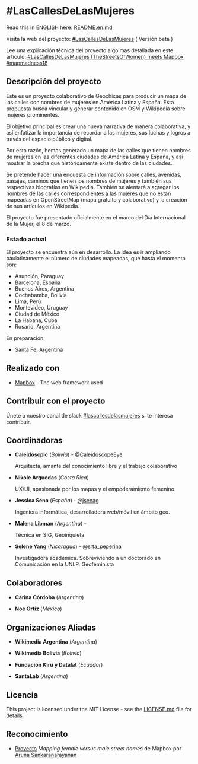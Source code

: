 # #LasCallesDeLasMujeres

Read this in ENGLISH here: [README.en.md](https://github.com/geochicasosm/lascallesdelasmujeres/blob/master/README.en.md)

Visita la web del proyecto: [#LasCallesDeLasMujeres](https://geochicasosm.github.io/lascallesdelasmujeres/) ( Versión beta )

Lee una explicación técnica del proyecto algo más detallada en este artículo: [#LasCallesDeLasMujeres (TheStreetsOfWomen) meets Mapbox #mapmadness18](https://t.co/1NCGE0eyIO)

## Descripción del proyecto

Este es un proyecto colaborativo de Geochicas para producir un mapa de las calles con nombres de mujeres en América Latina y España. Esta propuesta busca vincular y generar contenido en OSM y Wikipedia sobre mujeres prominentes.

El objetivo principal es crear una nueva narrativa de manera colaborativa, y así enfatizar la importancia de recordar a las mujeres, sus luchas y logros a través del espacio público y digital.

Por esta razón, hemos generado un mapa de las calles que tienen nombres de mujeres en las diferentes ciudades de América Latina y España, y así mostrar la brecha que históricamente existe dentro de las ciudades.

Se pretende hacer una encuesta de información sobre calles, avenidas, pasajes, caminos que tienen los nombres de mujeres y también sus respectivas biografías en Wikipedia. También se alentará a agregar los nombres de las calles correspondientes a las mujeres que no están mapeadas en OpenStreetMap (mapa gratuito y colaborativo) y la creación de sus artículos en Wikipedia.

El proyecto fue presentado oficialmente en el marco del Día Internacional de la Mujer, el 8 de marzo.


### Estado actual

El proyecto se encuentra aún en desarrollo. La idea es ir ampliando paulatinamente el número de ciudades mapeadas, que hasta el momento son:

- Asunción, Paraguay
- Barcelona, España
- Buenos Aires, Argentina
- Cochabamba, Bolivia
- Lima, Perú
- Montevideo, Uruguay
- Ciudad de México
- La Habana, Cuba
- Rosario, Argentina

En preparación:
- Santa Fe, Argentina


## Realizado con

* [Mapbox](https://www.mapbox.com/) - The web framework used


## Contribuir con el proyecto

Únete a nuestro canal de slack [#lascallesdelasmujeres](https://join.slack.com/t/geochicas-osm/shared_invite/enQtMzIzMzUyMDQyNjczLTU0YjYzNTQ2ZWRkOWQwZGJlNGY4NjhmODY4Y2M2M2Y2MDM3M2EyZTg4NWI0ODY2ZWRhZGIyN2JjMDc0ZDdlODE) si te interesa contribuir.


## Coordinadoras


* **Caleidoscpic** (*Bolivia*) - [@CaleidoscopeEye](http://www.fotonostra.com/glosario/arroba.htm) 
    
    Arquitecta, amante  del conocimiento libre y el trabajo colaborativo

* **Nikole Arguedas** (*Costa Rica*)  
    
    UX/UI, apasionada por los mapas y el empoderamiento femenino.

* **Jessica Sena** (*España*) - [@jsenag](https://jessisena.github.io/myprofile/) 
    
    Ingeniera informática, desarrolladora web/móvil en ámbito geo.

* **Malena Libman** (*Argentina*) -  
    
    Técnica en SIG, Geoinquieta

* **Selene Yang** (*Nicaragua*) - [@srta_peperina](https://twitter.com/Srta_Peperina)
    
    Investigadora académica. Sobreviviendo a un doctorado en Comunicación en la UNLP. Geofeminista     
    
## Colaboradores


* **Carina Córdoba** (*Argentina*)

* **Noe Ortiz** (*México*)


## Organizaciones Aliadas

* **Wikimedia Argentina** (*Argentina*)

* **Wikimedia Bolivia** (*Bolivia*)

* **Fundación Kiru y Datalat** (*Ecuador*)

* **SantaLab** (*Argentina*)


## Licencia

This project is licensed under the MIT License - see the [LICENSE.md](LICENSE.md) file for details

## Reconocimiento

* [Proyecto](https://blog.mapbox.com/mapping-female-versus-male-street-names-b4654c1e00d5) _Mapping female versus male street names_ de Mapbox por [Aruna Sankaranarayanan](https://www.mapbox.com/about/team/aruna-sankaranarayanan/) 

